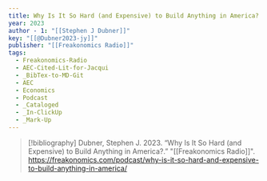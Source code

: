 ```yaml
---
title: Why Is It So Hard (and Expensive) to Build Anything in America?
year: 2023
author - 1: "[[Stephen J Dubner]]"
key: "[[@Dubner2023-jy]]"
publisher: "[[Freakonomics Radio]]"
tags:
  - Freakonomics-Radio
  - AEC-Cited-Lit-for-Jacqui
  - _BibTex-to-MD-Git
  - AEC
  - Economics
  - Podcast
  - _Cataloged
  - _In-ClickUp
  - _Mark-Up
---
```


> [!bibliography]
> Dubner, Stephen J. 2023. “Why Is It So Hard (and Expensive) to Build Anything in America?.” "[[Freakonomics Radio]]". https://freakonomics.com/podcast/why-is-it-so-hard-and-expensive-to-build-anything-in-america/